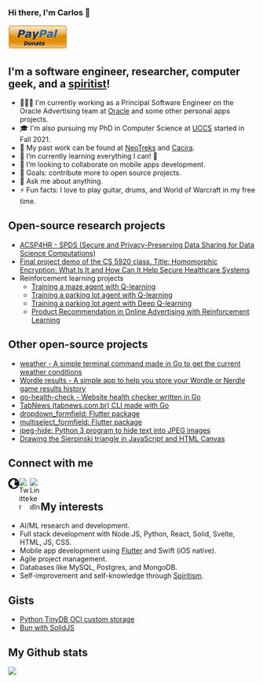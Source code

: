 ### Hi there, I'm Carlos 👋

<a title="Donate if you like work" href="https://www.paypal.com/donate/?business=69J4WDRBBXTM4&no_recurring=0&item_name=I%27m+a+software+engineer%2C+AI%2FML+researcher%2C+and+open-source+contributor.+If+you+like+my+work+consider+donating.+Thanks.&currency_code=USD" target="_blank"><img src="paypal-button.png" alt="Donate" width="120"></a>

## I'm a software engineer, researcher, computer geek, and a [spiritist](https://www.spiritist.us/spiritism)!
- 👨🏼‍💻 I'm currently working as a Principal Software Engineer on the Oracle Advertising team at [Oracle](https://oracle.com) and some other personal apps projects.
- 🎓 I'm also pursuing my PhD in Computer Science at [UCCS](https://uccs.edu) started in Fall 2021.
- 💾 My past work can be found at [NeoTreks](https://neotreks.com) and [Cacira](https://cacira.com).
- 🌱 I’m currently learning everything I can! 🤣
- 👯 I’m looking to collaborate on mobile apps development.
- 🥅 Goals: contribute more to open source projects.
- 💬 Ask me about anything.
- ⚡ Fun facts: I love to play guitar, drums, and World of Warcraft in my free time.

## Open-source research projects

- [ACSP4HR - SPDS (Secure and Privacy-Preserving Data Sharing for Data Science Computations)](https://github.com/cetorres/acsp4hr_project)
- [Final project demo of the CS 5920 class. Title: Homomorphic Encryption: What Is It and How Can It Help Secure Healthcare Systems](https://github.com/cetorres/cs5920-project-demo)
- Reinforcement learning projects
  - [Training a maze agent with Q-learning](https://github.com/cetorres/reinforcement_learning_maze_agent)
  - [Training a parking lot agent with Q-learning](https://github.com/cetorres/reinforcement_learning_parking_lot_ql)
  - [Training a parking lot agent with Deep Q-learning](https://github.com/cetorres/reinforcement_learning_parking_lot_dql)
  - [Product Recommendation in Online Advertising with Reinforcement Learning](https://github.com/cetorres/reinforcement_learning_final_project)

## Other open-source projects

- [weather - A simple terminal command made in Go to get the current weather conditions](https://github.com/cetorres/weather)
- [Wordle results - A simple app to help you store your Wordle or Nerdle game results history](https://github.com/cetorres/wordle-results)
- [go-health-check - Website health checker written in Go](https://github.com/cetorres/go-health-check)
- [TabNews (tabnews.com.br) CLI made with Go](https://github.com/cetorres/tn-cli)
- [dropdown_formfield: Flutter package](https://github.com/cetorres/dropdown_formfield)
- [multiselect_formfield: Flutter package](https://github.com/cetorres/multiselect_formfield)
- [jpeg-hide: Python 3 program to hide text into JPEG images](https://github.com/cetorres/jpeg-hide)
- [Drawing the Sierpinski triangle in JavaScript and HTML Canvas](https://github.com/cetorres/sierpinski-triangle-js)

## Connect with me

[<img align="left" alt="website" width="22px" src="https://raw.githubusercontent.com/iconic/open-iconic/master/svg/globe.svg" />](https://cetorres.com)
[<img align="left" alt="Twitter" width="22px" src="https://cdn.jsdelivr.net/npm/simple-icons@v3/icons/twitter.svg" />](https://twitter.com/cetorres)
[<img align="left" alt="LinkedIn" width="22px" src="https://cdn.jsdelivr.net/npm/simple-icons@v3/icons/linkedin.svg" />](https://linkedin.com/in/cetorres)
<br />

## My interests

- AI/ML research and development.
- Full stack development with Node.JS, Python, React, Solid, Svelte, HTML, JS, CSS.
- Mobile app development using [Flutter](https://flutter.dev) and Swift (iOS native).
- Agile project management.
- Databases like MySQL, Postgres, and MongoDB.
- Self-improvement and self-knowledge through [Spiritism](https://spiritist.us/get-to-know-spiritim/).

## Gists

- [Python TinyDB OCI custom storage](https://gist.github.com/cetorres/044e6c8760b17525e6b5665aced474e3)
- [Bun with SolidJS](https://gist.github.com/cetorres/53030e8044fe235e0d9b0c9a68a4f8d0)

## My Github stats

<img src="https://github-readme-stats.vercel.app/api?username=cetorres&show_icons=true&theme=default" />
